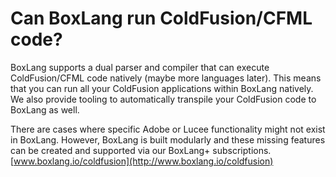 # Can BoxLang run ColdFusion/CFML code?

BoxLang supports a dual parser and compiler that can execute ColdFusion/CFML code natively (maybe more languages later). This means that you can run all your ColdFusion applications within BoxLang natively. We also provide tooling to automatically transpile your ColdFusion code to BoxLang as well.

There are cases where specific Adobe or Lucee functionality might not exist in BoxLang. However, BoxLang is built modularly and these missing features can be created and supported via our BoxLang+ subscriptions. [www.boxlang.io/coldfusion](http://www.boxlang.io/coldfusion)
